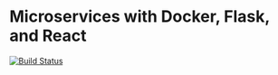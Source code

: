 # Microservices with Docker, Flask, and React

[![Build Status](https://travis-ci.org/thsetz/ec2_ci_tdd_python_react.svg?branch=master)](https://travis-ci.org/thsetz/ec2_ci_tdd_python_react)
